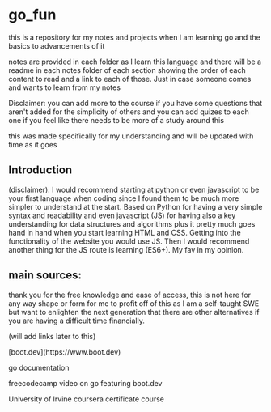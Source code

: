 # go_fun
 this is a repository for my notes and projects when I am learning go and the basics to advancements of it


notes are provided in each folder as I learn this language
and there will be a readme in each notes folder of each section 
showing the order of each content to read and a link to each of those. Just in case someone 
comes and wants to learn from my notes 

Disclaimer: you can add more to the course if you have some questions that aren't added for 
the simplicity of others and you can add quizes to each one if you feel like 
there needs to be more of a study around this

this was made specifically for my understanding and will be updated with time as it goes

## Introduction

<p> (disclaimer): I would recommend starting at python or even javascript to be your first language when coding since I found them to be much more simpler to understand at the start. Based on Python for having a very simple syntax and readability and even javascript (JS) for having also a key understanding for data structures and algorithms plus it pretty much goes hand in hand when you start learning HTML and CSS. Getting into the functionality of the website you would use JS. Then I would recommend another thing for the JS route is learning (ES6+). My fav in my opinion. </p>


## main sources:

<p>
thank you for the free knowledge and ease of access, this is not here for any way shape or form for me to profit off of this as I am a self-taught SWE but want to enlighten the next generation that there are other alternatives if you are having a difficult time financially.
</p>
(will add links later to this)

<p> [boot.dev](https://www.boot.dev) </p> 
<p> go documentation </p>
<p> freecodecamp video on go featuring boot.dev </p>
<p> University of Irvine coursera certificate course </p>